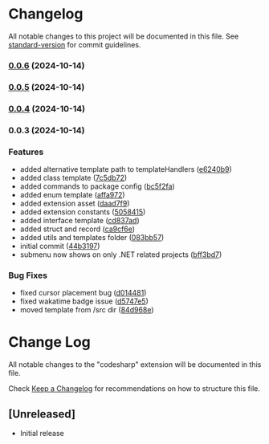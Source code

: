 # Changelog

All notable changes to this project will be documented in this file. See [standard-version](https://github.com/conventional-changelog/standard-version) for commit guidelines.

### [0.0.6](https://github.com/adedoyin-emmanuel/codesharp/compare/v0.0.5...v0.0.6) (2024-10-14)

### [0.0.5](https://github.com/adedoyin-emmanuel/codesharp/compare/v0.0.4...v0.0.5) (2024-10-14)

### [0.0.4](https://github.com/adedoyin-emmanuel/codesharp/compare/v0.0.3...v0.0.4) (2024-10-14)

### 0.0.3 (2024-10-14)

### Features

- added alternative template path to templateHandlers ([e6240b9](https://github.com/adedoyin-emmanuel/codesharp/commit/e6240b9599011511614b5ccfae4989467ea60278))
- added class template ([7c5db72](https://github.com/adedoyin-emmanuel/codesharp/commit/7c5db724fd853cab712086586baed240a43b8e4c))
- added commands to package config ([bc5f2fa](https://github.com/adedoyin-emmanuel/codesharp/commit/bc5f2faf0e74813ab96cf653351921f2b3a1414c))
- added enum template ([affa972](https://github.com/adedoyin-emmanuel/codesharp/commit/affa972865cdfd3ab3f5e52f017acfe398baa6e7))
- added extension asset ([daad7f9](https://github.com/adedoyin-emmanuel/codesharp/commit/daad7f9fac43d9cee7a8b182249568e09f187b31))
- added extension constants ([5058415](https://github.com/adedoyin-emmanuel/codesharp/commit/5058415b96b58e901693e680f1b1b4270003eb25))
- added interface template ([cd837ad](https://github.com/adedoyin-emmanuel/codesharp/commit/cd837ada55e2cac343af7a45dbbe6e7517840b2b))
- added struct and record ([ca9cf6e](https://github.com/adedoyin-emmanuel/codesharp/commit/ca9cf6e45103699878257961d4888cd43c46029a))
- added utils and templates folder ([083bb57](https://github.com/adedoyin-emmanuel/codesharp/commit/083bb57b4b7515f4929b92c55634ca2dd5fc3373))
- initial commit ([44b3197](https://github.com/adedoyin-emmanuel/codesharp/commit/44b3197907485d3296993d07bbbde8541f05e497))
- submenu now shows on only .NET related projects ([bff3bd7](https://github.com/adedoyin-emmanuel/codesharp/commit/bff3bd7782d5deaa9a9fb38dc76cce52ff4474a4))

### Bug Fixes

- fixed cursor placement bug ([d014481](https://github.com/adedoyin-emmanuel/codesharp/commit/d014481f73f29e33369f0bccbdc1b72fce9f3eb7))
- fixed wakatime badge issue ([d5747e5](https://github.com/adedoyin-emmanuel/codesharp/commit/d5747e50b666045497c86746888fe30d08a616c0))
- moved template from /src dir ([84d968e](https://github.com/adedoyin-emmanuel/codesharp/commit/84d968e0dd8aede9dc36c2a9ad4041089b6ebaa2))

# Change Log

All notable changes to the "codesharp" extension will be documented in this file.

Check [Keep a Changelog](http://keepachangelog.com/) for recommendations on how to structure this file.

## [Unreleased]

- Initial release
